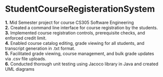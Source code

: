 # StudentCourseRegisterationSystem
**1.** Mid Semester project for course CS305 Software Engineering <br>
**2.** Created a command line interface for course registration by the students. <br>
**3.** Implemented course registration controls, prerequisite checks, and enforced credit limit. <br>
**4.** Enabled course catalog editing, grade viewing for all students, and transcript generation in .txt format. <br>
**5.** Facilitated grade viewing, course management, and bulk grade updates via .csv file uploads. <br>
**6.** Conducted thorough unit testing using Jacoco library in Java and created UML diagrams <br>
